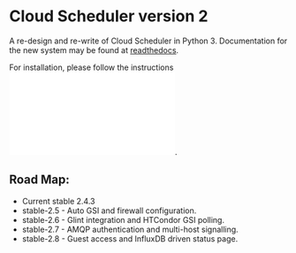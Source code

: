 # Cloud Scheduler version 2

A re-design and re-write of Cloud Scheduler in Python 3. Documentation for the new system may be found at
[readthedocs](https://cloudscheduler.readthedocs.io).

For installation, please follow the instructions ![here](ansible-playbook/README.md).

## Road Map:
- Current stable 2.4.3
- stable-2.5 - Auto GSI and firewall configuration.
- stable-2.6 - Glint integration and HTCondor GSI polling.
- stable-2.7 - AMQP authentication and multi-host signalling.
- stable-2.8 - Guest access and InfluxDB driven status page.
